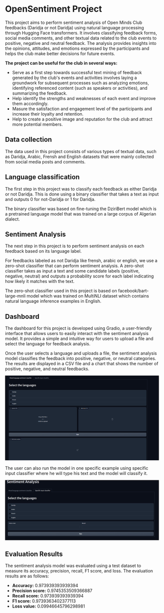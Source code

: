 # OpenSentiment Project
This project aims to perform sentiment analysis of Open Minds Club feedbacks (Daridja or not Daridja) using natural language processing through Hugging Face transformers. It involves classifying feedback forms, social media comments, and other textual data related to the club events to positive, negative and neutral feedback. The analysis provides insights into the opinions, attitudes, and emotions expressed by the participants and helps the club make better decisions for future events.

**The project can be useful for the club in several ways:**
- Serve as a first step towards successful text mining of feedback generated by the club's events and activities involves laying a groundwork for subsequent processes such as analyzing emotions, identifying referenced content (such as speakers or activities), and summarizing the feedback.
- Help identify the strengths and weaknesses of each event and improve them accordingly.
- Masure the satisfaction and engagement level of the participants and increase their loyalty and retention.
- Help to create a positive image and reputation for the club and attract more potential members.

## Data collection
The data used in this project consists of various types of textual data, such as Daridja, Arabic, Frensh and English datasets that were mainly collected from social media posts and comments.

## Language classification
The first step in this project was to classify each feedback as either Daridja or not Daridja. This is done using a binary classifier that takes a text as input and outputs 0 for not-Daridja or 1 for Daridja.

The binary classifier was based on fine-tuning the DziriBert model which is a pretrained language model that was trained on a large corpus of Algerian dialect.

## Sentiment Analysis
The next step in this project is to perform sentiment analysis on each feedback based on its language label.

For feedbacks labeled as not Daridja like frensh, arabic or english, we use a zero-shot classifier that can perform sentiment analysis. A zero-shot classifier takes as input a text and some candidate labels (positive, negative, neutral) and outputs a probability score for each label indicating how likely it matches with the text.

The zero-shot classifier used in this project is based on facebook/bart-large-mnli model which was trained on MultiNLI dataset which contains natural language inference examples in English.

## Dashboard
The dashboard for this project is developed using Gradio, a user-friendly interface that allows users to easily interact with the sentiment analysis model. It provides a simple and intuitive way for users to upload a file and select the language for feedback analysis.

Once the user selects a language and uploads a file, the sentiment analysis model classifies the feedback into positive, negative, or neutral categories. The results are displayed in a CSV file and a chart that shows the number of positive, negative, and neutral feedbacks.
 
<img src="Dashboard.png">

The user can also run the model in one specific example using specific input classifier where he will type his text and the model will classify it.

<img src="Dashboard2.png">

## Evaluation Results
The sentiment analysis model was evaluated using a test dataset to measure its accuracy, precision, recall, F1 score, and loss. The evaluation results are as follows:

- **Accuracy:** 0.973939393939394
- **Precision score:** 0.9745353509366887
- **Recall score:** 0.973939393939394
- **F1 score:** 0.9739363402377113
- **Loss value:** 0.09946645796298981




